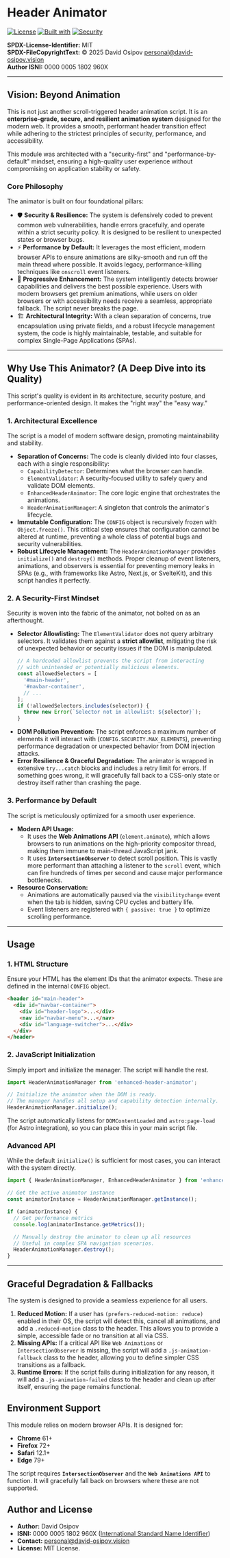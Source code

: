# Header Animator

[![License](https://img.shields.io/badge/License-MIT-blue.svg)](https://spdx.org/licenses/MIT.html)
[![Built with](https://img.shields.io/badge/Built%20with-Modern%20JS-F7DF1E?logo=javascript)](https://developer.mozilla.org/en-US/docs/Web/JavaScript)
[![Security](https://img.shields.io/badge/Security-Hardened-brightgreen)](https://owasp.org/www-project-top-ten/)


**SPDX-License-Identifier:** MIT  
**SPDX-FileCopyrightText:** © 2025 David Osipov <personal@david-osipov.vision>  
**Author ISNI:** 0000 0005 1802 960X

---

## Vision: Beyond Animation

This is not just another scroll-triggered header animation script. It is an **enterprise-grade, secure, and resilient animation system** designed for the modern web. It provides a smooth, performant header transition effect while adhering to the strictest principles of security, performance, and accessibility.

This module was architected with a "security-first" and "performance-by-default" mindset, ensuring a high-quality user experience without compromising on application stability or safety.

### Core Philosophy

The animator is built on four foundational pillars:

*   🛡️ **Security & Resilience:** The system is defensively coded to prevent common web vulnerabilities, handle errors gracefully, and operate within a strict security policy. It is designed to be resilient to unexpected states or browser bugs.
*   ⚡ **Performance by Default:** It leverages the most efficient, modern browser APIs to ensure animations are silky-smooth and run off the main thread where possible. It avoids legacy, performance-killing techniques like `onscroll` event listeners.
*   🦾 **Progressive Enhancement:** The system intelligently detects browser capabilities and delivers the best possible experience. Users with modern browsers get premium animations, while users on older browsers or with accessibility needs receive a seamless, appropriate fallback. The script never breaks the page.
*   🏗️ **Architectural Integrity:** With a clean separation of concerns, true encapsulation using private fields, and a robust lifecycle management system, the code is highly maintainable, testable, and suitable for complex Single-Page Applications (SPAs).

---

## Why Use This Animator? (A Deep Dive into its Quality)

This script's quality is evident in its architecture, security posture, and performance-oriented design. It makes the "right way" the "easy way."

### 1. Architectural Excellence

The script is a model of modern software design, promoting maintainability and stability.

*   **Separation of Concerns:** The code is cleanly divided into four classes, each with a single responsibility:
    *   `CapabilityDetector`: Determines what the browser can handle.
    *   `ElementValidator`: A security-focused utility to safely query and validate DOM elements.
    *   `EnhancedHeaderAnimator`: The core logic engine that orchestrates the animations.
    *   `HeaderAnimationManager`: A singleton that controls the animator's lifecycle.
*   **Immutable Configuration:** The `CONFIG` object is recursively frozen with `Object.freeze()`. This critical step ensures that configuration cannot be altered at runtime, preventing a whole class of potential bugs and security vulnerabilities.
*   **Robust Lifecycle Management:** The `HeaderAnimationManager` provides `initialize()` and `destroy()` methods. Proper cleanup of event listeners, animations, and observers is essential for preventing memory leaks in SPAs (e.g., with frameworks like Astro, Next.js, or SvelteKit), and this script handles it perfectly.

### 2. A Security-First Mindset

Security is woven into the fabric of the animator, not bolted on as an afterthought.

*   **Selector Allowlisting:** The `ElementValidator` does not query arbitrary selectors. It validates them against a **strict allowlist**, mitigating the risk of unexpected behavior or security issues if the DOM is manipulated.
    ```javascript
    // A hardcoded allowlist prevents the script from interacting
    // with unintended or potentially malicious elements.
    const allowedSelectors = [
      '#main-header',
      '#navbar-container',
      // ...
    ];
    if (!allowedSelectors.includes(selector)) {
      throw new Error(`Selector not in allowlist: ${selector}`);
    }
    ```
*   **DOM Pollution Prevention:** The script enforces a maximum number of elements it will interact with (`CONFIG.SECURITY.MAX_ELEMENTS`), preventing performance degradation or unexpected behavior from DOM injection attacks.
*   **Error Resilience & Graceful Degradation:** The animator is wrapped in extensive `try...catch` blocks and includes a retry limit for errors. If something goes wrong, it will gracefully fall back to a CSS-only state or destroy itself rather than crashing the page.

### 3. Performance by Default

The script is meticulously optimized for a smooth user experience.

*   **Modern API Usage:**
    *   It uses the **Web Animations API** (`element.animate`), which allows browsers to run animations on the high-priority compositor thread, making them immune to main-thread JavaScript jank.
    *   It uses **`IntersectionObserver`** to detect scroll position. This is vastly more performant than attaching a listener to the `scroll` event, which can fire hundreds of times per second and cause major performance bottlenecks.
*   **Resource Conservation:**
    *   Animations are automatically paused via the `visibilitychange` event when the tab is hidden, saving CPU cycles and battery life.
    *   Event listeners are registered with `{ passive: true }` to optimize scrolling performance.

---

## Usage

### 1. HTML Structure

Ensure your HTML has the element IDs that the animator expects. These are defined in the internal `CONFIG` object.

```html
<header id="main-header">
  <div id="navbar-container">
    <div id="header-logo">...</div>
    <nav id="navbar-menu">...</nav>
    <div id="language-switcher">...</div>
  </div>
</header>
```

### 2. JavaScript Initialization

Simply import and initialize the manager. The script will handle the rest.

```javascript
import HeaderAnimationManager from 'enhanced-header-animator';

// Initialize the animator when the DOM is ready.
// The manager handles all setup and capability detection internally.
HeaderAnimationManager.initialize();
```

The script automatically listens for `DOMContentLoaded` and `astro:page-load` (for Astro integration), so you can place this in your main script file.

### Advanced API

While the default `initialize()` is sufficient for most cases, you can interact with the system directly.

```javascript
import { HeaderAnimationManager, EnhancedHeaderAnimator } from 'enhanced-header-animator';

// Get the active animator instance
const animatorInstance = HeaderAnimationManager.getInstance();

if (animatorInstance) {
  // Get performance metrics
  console.log(animatorInstance.getMetrics());

  // Manually destroy the animator to clean up all resources
  // Useful in complex SPA navigation scenarios.
  HeaderAnimationManager.destroy();
}
```

---

## Graceful Degradation & Fallbacks

The system is designed to provide a seamless experience for all users.

1.  **Reduced Motion:** If a user has `(prefers-reduced-motion: reduce)` enabled in their OS, the script will detect this, cancel all animations, and add a `.reduced-motion` class to the header. This allows you to provide a simple, accessible fade or no transition at all via CSS.
2.  **Missing APIs:** If a critical API like `Web Animations` or `IntersectionObserver` is missing, the script will add a `.js-animation-fallback` class to the header, allowing you to define simpler CSS transitions as a fallback.
3.  **Runtime Errors:** If the script fails during initialization for any reason, it will add a `.js-animation-failed` class to the header and clean up after itself, ensuring the page remains functional.

## Environment Support

This module relies on modern browser APIs. It is designed for:
*   **Chrome** 61+
*   **Firefox** 72+
*   **Safari** 12.1+
*   **Edge** 79+

The script requires **`IntersectionObserver`** and the **`Web Animations API`** to function. It will gracefully fall back on browsers where these are not supported.

## Author and License

*   **Author:** David Osipov
*   **ISNI:** 0000 0005 1802 960X ([International Standard Name Identifier](https://isni.org/isni/000000051802960X))
*   **Contact:** <personal@david-osipov.vision>
*   **License:** MIT License.
